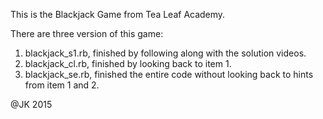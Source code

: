 This is the Blackjack Game from Tea Leaf Academy.

There are three version of this game:
 1.  blackjack_s1.rb, finished by following along with the solution videos. 
 2.  blackjack_cl.rb, finished by looking back to item 1.
 3.  blackjack_se.rb, finished the entire code without looking back to hints from item 1 and 2.

@JK 2015